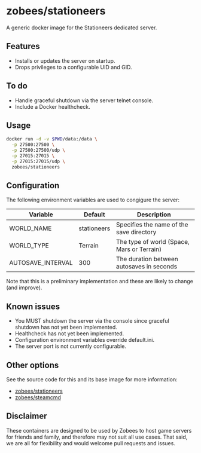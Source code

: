 # zobees/stationeers

A generic docker image for the Stationeers dedicated server.

## Features

 * Installs or updates the server on startup.
 * Drops privileges to a configurable UID and GID.

## To do

 * Handle graceful shutdown via the server telnet console.
 * Include a Docker healthcheck.

## Usage

``` sh
docker run -d -v $PWD/data:/data \
  -p 27500:27500 \
  -p 27500:27500/udp \
  -p 27015:27015 \
  -p 27015:27015/udp \
  zobees/stationeers
```

## Configuration

The following environment variables are used to congigure the server:

Variable          | Default     | Description
----------------- | ----------- | -----------
WORLD_NAME        | stationeers | Specifies the name of the save directory
WORLD_TYPE        | Terrain     | The type of world (Space, Mars or Terrain)
AUTOSAVE_INTERVAL | 300         | The duration between autosaves in seconds

Note that this is a preliminary implementation and these are likely to change (and improve).

## Known issues

 * You MUST shutdown the server via the console since graceful shutdown has not yet been implemented.
 * Healthcheck has not yet been implemented.
 * Configuration environment variables override default.ini.
 * The server port is not currently configurable.

## Other options

See the source code for this and its base image for more information:

 * [zobees/stationeers](https://github.com/zobees/docker-stationeers)
 * [zobees/steamcmd](https://github.com/zobees/docker-steamcmd)

## Disclaimer

These containers are designed to be used by Zobees to host game servers for friends and family, and therefore may not suit all use cases.  That said, we are all for flexibility and would welcome pull requests and issues.
